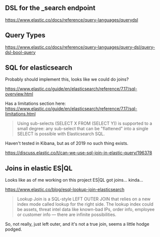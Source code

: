 ## DSL for the _search endpoint
https://www.elastic.co/docs/reference/query-languages/querydsl

## Query Types
https://www.elastic.co/docs/reference/query-languages/query-dsl/query-dsl-bool-query

## SQL for elasticsearch
Probably should implement this, looks like we could do joins?

https://www.elastic.co/guide/en/elasticsearch/reference/7.17/sql-overview.html

Has a limitations section here: https://www.elastic.co/guide/en/elasticsearch/reference/7.17/sql-limitations.html

> Using sub-selects (SELECT X FROM (SELECT Y)) is supported to a small degree: any sub-select that can be "flattened" into a single SELECT is possible with Elasticsearch SQL.

Haven't tested in Kibana, but as of 2019 no such thing exists.

https://discuss.elastic.co/t/can-we-use-sql-join-in-elastic-query/196378

## Joins in elastic ES|QL
Looks like as of me working on this project ES|QL got joins... kinda...

https://www.elastic.co/blog/esql-lookup-join-elasticsearch

> Lookup Join is a SQL-style LEFT OUTER JOIN that relies on a new index mode called lookup for the right side.
> The lookup index could be assets, threat intel data like known-bad IPs, order info, employee or customer info — there are infinite possibilities.

So, not really, just left outer, and it's not a true join, seems a little hodge podged.